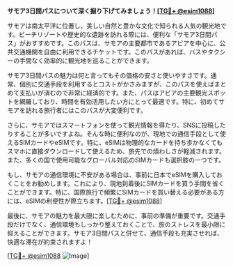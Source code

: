 **サモア3日間パスについて深く掘り下げてみましょう！[[TG💪+ @esim1088](https://t.me/s/esim1088)]**

サモアは南太平洋に位置し、美しい自然と豊かな文化で知られる人気の観光地です。ビーチリゾートや歴史的な遺跡を訪れる際には、便利な「サモア3日間パス」がおすすめです。このパスは、サモアの主要都市であるアピアを中心に、公共交通機関を自由に利用できるチケットです。このパスがあれば、バスやタクシーの手間なく効率的に観光地を巡ることができます。

サモア3日間パスの魅力は何と言ってもその価格の安さと使いやすさです。通常、個別に交通手段を利用するとコストがかさみますが、このパスを使えばまとめて支払いが済むので非常に経済的です。また、パスはアピアの主要観光スポットを網羅しており、時間を有効活用したい方にとって最適です。特に、初めてサモアを訪れる旅行者にはこのパスが大変便利です。

さらに、サモアではスマートフォンを使って観光情報を得たり、SNSに投稿したりすることが多いですよね。そんな時に便利なのが、現地での通信手段として使えるSIMカードやeSIMです。特に、eSIMは物理的なカードを持ち歩かなくてもスマホに直接ダウンロードして使えるため、旅先での煩わしさが軽減されます。また、多くの国で使用可能なグローバル対応のSIMカードも選択肢の一つです。

もし、サモアの通信環境に不安がある場合は、事前に日本でeSIMを購入しておくことをお勧めします。これにより、現地到着後にSIMカードを買う手間を省くことができます。特に、国際旅行で頻繁にSIMカードを買い替える必要がある方には、eSIMの利便性が際立ちます。[[TG💪+ @esim1088](https://t.me/s/esim1088)]

最後に、サモアの魅力を最大限に楽しむために、事前の準備が重要です。交通手段だけでなく、通信環境もしっかり整えておくことで、旅のストレスを最小限に抑えることができます。サモア3日間パスと併せて、通信手段も充実させれば、快適な滞在が約束されますよ！

[[TG💪+ @esim1088](https://t.me/s/esim1088) ![Image](https://i.postimg.cc/Y0z9fWf4/image.png)]